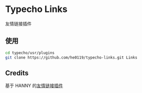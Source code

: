 # Typecho Links

友情链接插件

## 使用

```bash
cd typecho/usr/plugins
git clone https://github.com/he0119/typecho-links.git Links
```

## Credits

基于 HANNY 的[友情链接插件](http://www.imhan.com/archives/typecho-links/)
